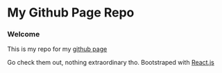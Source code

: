 # My Github Page Repo

### Welcome

This is my repo for my [github page](https://rianwardanaputra.github.io)

Go check them out, nothing extraordinary tho.
Bootstraped with [React.js](https://reactjs.org)